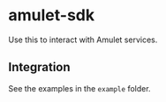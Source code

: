 # amulet-sdk

Use this to interact with Amulet services.

## Integration

See the examples in the `example` folder.
